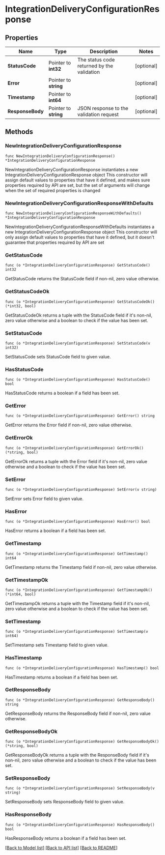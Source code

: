 # IntegrationDeliveryConfigurationResponse

## Properties

Name | Type | Description | Notes
------------ | ------------- | ------------- | -------------
**StatusCode** | Pointer to **int32** | The status code returned by the validation | [optional] 
**Error** | Pointer to **string** |  | [optional] 
**Timestamp** | Pointer to **int64** |  | [optional] 
**ResponseBody** | Pointer to **string** | JSON response to the validation request | [optional] 

## Methods

### NewIntegrationDeliveryConfigurationResponse

`func NewIntegrationDeliveryConfigurationResponse() *IntegrationDeliveryConfigurationResponse`

NewIntegrationDeliveryConfigurationResponse instantiates a new IntegrationDeliveryConfigurationResponse object
This constructor will assign default values to properties that have it defined,
and makes sure properties required by API are set, but the set of arguments
will change when the set of required properties is changed

### NewIntegrationDeliveryConfigurationResponseWithDefaults

`func NewIntegrationDeliveryConfigurationResponseWithDefaults() *IntegrationDeliveryConfigurationResponse`

NewIntegrationDeliveryConfigurationResponseWithDefaults instantiates a new IntegrationDeliveryConfigurationResponse object
This constructor will only assign default values to properties that have it defined,
but it doesn't guarantee that properties required by API are set

### GetStatusCode

`func (o *IntegrationDeliveryConfigurationResponse) GetStatusCode() int32`

GetStatusCode returns the StatusCode field if non-nil, zero value otherwise.

### GetStatusCodeOk

`func (o *IntegrationDeliveryConfigurationResponse) GetStatusCodeOk() (*int32, bool)`

GetStatusCodeOk returns a tuple with the StatusCode field if it's non-nil, zero value otherwise
and a boolean to check if the value has been set.

### SetStatusCode

`func (o *IntegrationDeliveryConfigurationResponse) SetStatusCode(v int32)`

SetStatusCode sets StatusCode field to given value.

### HasStatusCode

`func (o *IntegrationDeliveryConfigurationResponse) HasStatusCode() bool`

HasStatusCode returns a boolean if a field has been set.

### GetError

`func (o *IntegrationDeliveryConfigurationResponse) GetError() string`

GetError returns the Error field if non-nil, zero value otherwise.

### GetErrorOk

`func (o *IntegrationDeliveryConfigurationResponse) GetErrorOk() (*string, bool)`

GetErrorOk returns a tuple with the Error field if it's non-nil, zero value otherwise
and a boolean to check if the value has been set.

### SetError

`func (o *IntegrationDeliveryConfigurationResponse) SetError(v string)`

SetError sets Error field to given value.

### HasError

`func (o *IntegrationDeliveryConfigurationResponse) HasError() bool`

HasError returns a boolean if a field has been set.

### GetTimestamp

`func (o *IntegrationDeliveryConfigurationResponse) GetTimestamp() int64`

GetTimestamp returns the Timestamp field if non-nil, zero value otherwise.

### GetTimestampOk

`func (o *IntegrationDeliveryConfigurationResponse) GetTimestampOk() (*int64, bool)`

GetTimestampOk returns a tuple with the Timestamp field if it's non-nil, zero value otherwise
and a boolean to check if the value has been set.

### SetTimestamp

`func (o *IntegrationDeliveryConfigurationResponse) SetTimestamp(v int64)`

SetTimestamp sets Timestamp field to given value.

### HasTimestamp

`func (o *IntegrationDeliveryConfigurationResponse) HasTimestamp() bool`

HasTimestamp returns a boolean if a field has been set.

### GetResponseBody

`func (o *IntegrationDeliveryConfigurationResponse) GetResponseBody() string`

GetResponseBody returns the ResponseBody field if non-nil, zero value otherwise.

### GetResponseBodyOk

`func (o *IntegrationDeliveryConfigurationResponse) GetResponseBodyOk() (*string, bool)`

GetResponseBodyOk returns a tuple with the ResponseBody field if it's non-nil, zero value otherwise
and a boolean to check if the value has been set.

### SetResponseBody

`func (o *IntegrationDeliveryConfigurationResponse) SetResponseBody(v string)`

SetResponseBody sets ResponseBody field to given value.

### HasResponseBody

`func (o *IntegrationDeliveryConfigurationResponse) HasResponseBody() bool`

HasResponseBody returns a boolean if a field has been set.


[[Back to Model list]](../README.md#documentation-for-models) [[Back to API list]](../README.md#documentation-for-api-endpoints) [[Back to README]](../README.md)


